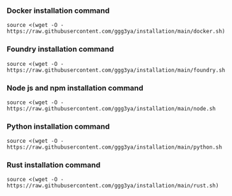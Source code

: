 ###  Docker installation command
```
source <(wget -O - https://raw.githubusercontent.com/ggg3ya/installation/main/docker.sh)
```
###  Foundry installation command
```
source <(wget -O - https://raw.githubusercontent.com/ggg3ya/installation/main/foundry.sh
```
### Node js and npm installation command
```
source <(wget -O - https://raw.githubusercontent.com/ggg3ya/installation/main/node.sh
```
### Python installation command
```
source <(wget -O - https://raw.githubusercontent.com/ggg3ya/installation/main/python.sh
```    
### Rust installation command
```
source <(wget -O - https://raw.githubusercontent.com/ggg3ya/installation/main/rust.sh)
```
